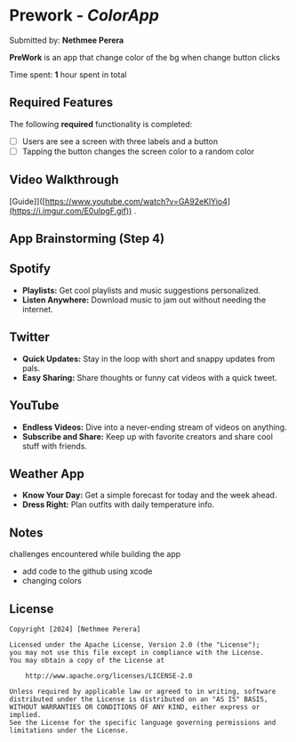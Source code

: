 # Prework - *ColorApp*

Submitted by: **Nethmee Perera**

**PreWork** is an app that change color of the bg when change button clicks

Time spent: **1** hour spent in total

## Required Features

The following **required** functionality is completed:

- [ ] Users are see a screen with three labels and a button
- [ ] Tapping the button changes the screen color to a random color
 
## Video Walkthrough


[Guide]]([https://www.youtube.com/watch?v=GA92eKlYio4](https://i.imgur.com/E0uIpgF.gif)) .

## App Brainstorming (Step 4)


## Spotify
- **Playlists:** Get cool playlists and music suggestions personalized.
- **Listen Anywhere:** Download music to jam out without needing the internet.

## Twitter
- **Quick Updates:** Stay in the loop with short and snappy updates from pals.
- **Easy Sharing:** Share thoughts or funny cat videos with a quick tweet.

## YouTube
- **Endless Videos:** Dive into a never-ending stream of videos on anything.
- **Subscribe and Share:** Keep up with favorite creators and share cool stuff with friends.

## Weather App
- **Know Your Day:** Get a simple forecast for today and the week ahead.
- **Dress Right:** Plan outfits with daily temperature info.



## Notes

 challenges encountered while building the app
 - add code to the github using xcode
 - changing colors

## License

    Copyright [2024] [Nethmee Perera]

    Licensed under the Apache License, Version 2.0 (the "License");
    you may not use this file except in compliance with the License.
    You may obtain a copy of the License at

        http://www.apache.org/licenses/LICENSE-2.0

    Unless required by applicable law or agreed to in writing, software
    distributed under the License is distributed on an "AS IS" BASIS,
    WITHOUT WARRANTIES OR CONDITIONS OF ANY KIND, either express or implied.
    See the License for the specific language governing permissions and
    limitations under the License.

